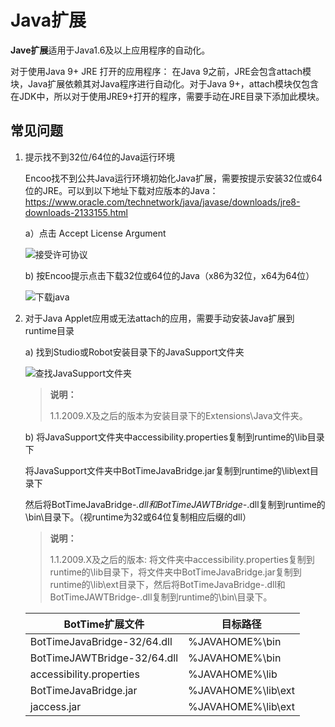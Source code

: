 # Java扩展 
**Jave扩展**适用于Java1.6及以上应用程序的自动化。

对于使用Java 9+ JRE 打开的应用程序：
在Java 9之前，JRE会包含attach模块，Java扩展依赖其对Java程序进行自动化。对于Java 9+，attach模块仅包含在JDK中，所以对于使用JRE9+打开的程序，需要手动在JRE目录下添加此模块。

## 常见问题  
1. 提示找不到32位/64位的Java运行环境

    Encoo找不到公共Java运行环境初始化Java扩展，需要按提示安装32位或64位的JRE。可以到以下地址下载对应版本的Java：<https://www.oracle.com/technetwork/java/javase/downloads/jre8-downloads-2133155.html>

    a）点击 Accept License Argument

   ![接受许可协议](https://docimages.blob.core.chinacloudapi.cn/images/Studio/Extensions/java-acceptLicenseArguments.png)

    b) 按Encoo提示点击下载32位或64位的Java（x86为32位，x64为64位）

   ![下载java](https://docimages.blob.core.chinacloudapi.cn/images/Studio/Extensions/java-downloadJava.png)

 2. 对于Java Applet应用或无法attach的应用，需要手动安装Java扩展到runtime目录

    a) 找到Studio或Robot安装目录下的JavaSupport文件夹

    ![查找JavaSupport文件夹](https://docimages.blob.core.chinacloudapi.cn/images/Studio/Extensions/java-javaSupport.png)

    >**说明：**
    >
    > 1.1.2009.X及之后的版本为安装目录下的Extensions\Java文件夹。

    b) 将JavaSupport文件夹中accessibility.properties复制到runtime的\lib目录下

    将JavaSupport文件夹中BotTimeJavaBridge.jar复制到runtime的\lib\ext目录下
    
    然后将BotTimeJavaBridge-*.dll和BotTimeJAWTBridge-*.dll复制到runtime的\bin\目录下。（视runtime为32或64位复制相应后缀的dll）
     
     >**说明：**
     >
     > 1.1.2009.X及之后的版本:
     > 将文件夹中accessibility.properties复制到runtime的\lib目录下，将文件夹中BotTimeJavaBridge.jar复制到runtime的\lib\ext目录下，然后将BotTimeJavaBridge-.dll和BotTimeJAWTBridge-.dll复制到runtime的\bin\目录下。

    |BotTime扩展文件|目标路径|
    |---|---|
    |BotTimeJavaBridge-32/64.dll|%JAVAHOME%\bin|
    |BotTimeJAWTBridge-32/64.dll|%JAVAHOME%\bin|
    |accessibility.properties|%JAVAHOME%\lib|
    |BotTimeJavaBridge.jar|%JAVAHOME%\lib\ext|
    |jaccess.jar|%JAVAHOME%\lib\ext|
